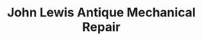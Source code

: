 ---
title: "John Lewis Antique Mechanical Repair"
url: /albuquerque/john-lewis-antique-mechanical-repair/
shop: shop
---